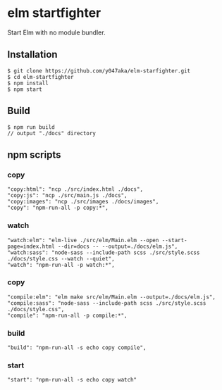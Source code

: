 # elm startfighter

Start Elm with no module bundler.


## Installation

```
$ git clone https://github.com/y047aka/elm-starfighter.git
$ cd elm-startfighter
$ npm install
$ npm start
```


## Build

```
$ npm run build
// output "./docs" directory
```


## npm scripts

### copy

```
"copy:html": "ncp ./src/index.html ./docs",
"copy:js": "ncp ./src/main.js ./docs",
"copy:images": "ncp ./src/images ./docs/images",
"copy": "npm-run-all -p copy:*",
```

### watch

```
"watch:elm": "elm-live ./src/elm/Main.elm --open --start-page=index.html --dir=docs -- --output=./docs/elm.js",
"watch:sass": "node-sass --include-path scss ./src/style.scss ./docs/style.css --watch --quiet",
"watch": "npm-run-all -p watch:*",
```

### copy

```
"compile:elm": "elm make src/elm/Main.elm --output=./docs/elm.js",
"compile:sass": "node-sass --include-path scss ./src/style.scss ./docs/style.css",
"compile": "npm-run-all -p compile:*",
```

### build

```
"build": "npm-run-all -s echo copy compile",
```

### start

```
"start": "npm-run-all -s echo copy watch"
```